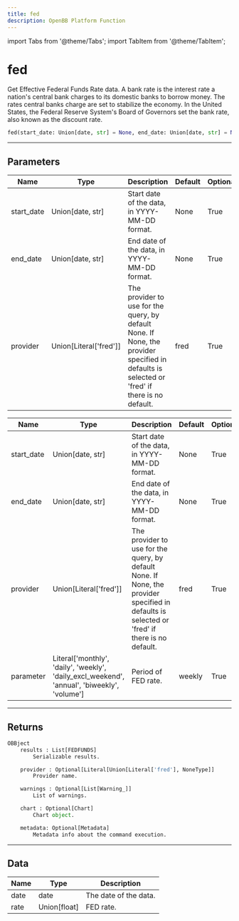 ```yaml
---
title: fed
description: OpenBB Platform Function
---
```


import Tabs from '@theme/Tabs';
import TabItem from '@theme/TabItem';

# fed

Get Effective Federal Funds Rate data. A bank rate is the interest rate a nation's central bank charges to its
    domestic banks to borrow money. The rates central banks charge are set to stabilize the economy. In the
    United States, the Federal Reserve System's Board of Governors set the bank rate, also known as the discount rate.

```python wordwrap
fed(start_date: Union[date, str] = None, end_date: Union[date, str] = None, provider: Union[Literal[str]] = fred)
```

---

## Parameters

<Tabs>
<TabItem value="standard" label="Standard">

| Name | Type | Description | Default | Optional |
| ---- | ---- | ----------- | ------- | -------- |
| start_date | Union[date, str] | Start date of the data, in YYYY-MM-DD format. | None | True |
| end_date | Union[date, str] | End date of the data, in YYYY-MM-DD format. | None | True |
| provider | Union[Literal['fred']] | The provider to use for the query, by default None. If None, the provider specified in defaults is selected or 'fred' if there is no default. | fred | True |
</TabItem>

<TabItem value='fred' label='fred'>

| Name | Type | Description | Default | Optional |
| ---- | ---- | ----------- | ------- | -------- |
| start_date | Union[date, str] | Start date of the data, in YYYY-MM-DD format. | None | True |
| end_date | Union[date, str] | End date of the data, in YYYY-MM-DD format. | None | True |
| provider | Union[Literal['fred']] | The provider to use for the query, by default None. If None, the provider specified in defaults is selected or 'fred' if there is no default. | fred | True |
| parameter | Literal['monthly', 'daily', 'weekly', 'daily_excl_weekend', 'annual', 'biweekly', 'volume'] | Period of FED rate. | weekly | True |
</TabItem>

</Tabs>

---

## Returns

```python wordwrap
OBBject
    results : List[FEDFUNDS]
        Serializable results.

    provider : Optional[Literal[Union[Literal['fred'], NoneType]]
        Provider name.

    warnings : Optional[List[Warning_]]
        List of warnings.

    chart : Optional[Chart]
        Chart object.

    metadata: Optional[Metadata]
        Metadata info about the command execution.
```

---

## Data

<Tabs>
<TabItem value="standard" label="Standard">

| Name | Type | Description |
| ---- | ---- | ----------- |
| date | date | The date of the data. |
| rate | Union[float] | FED rate. |
</TabItem>

</Tabs>

